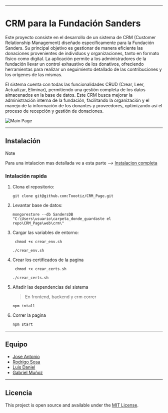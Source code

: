 
---

# CRM para la Fundación Sanders

Este proyecto consiste en el desarrollo de un sistema de CRM (Customer Relationship Management) diseñado específicamente para la Fundación Sanders. Su principal objetivo es gestionar de manera eficiente las donaciones provenientes de individuos y organizaciones, tanto en formato físico como digital. La aplicación permite a los administradores de la fundación llevar un control exhaustivo de los donativos, ofreciendo herramientas para realizar un seguimiento detallado de las contribuciones y los orígenes de las mismas.

El sistema cuenta con todas las funcionalidades CRUD (Crear, Leer, Actualizar, Eliminar), permitiendo una gestión completa de los datos almacenados en la base de datos. Este CRM busca mejorar la administración interna de la fundación, facilitando la organización y el manejo de la información de los donantes y proveedores, optimizando así el proceso de recepción y gestión de donaciones.

<img title="Main Page" src="https://i.imgur.com/HJClhw9.png">

---

## Instalación 

> [!NOTE]
> Para una intalacion mas detallada ve a esta parte --> [Instalacion completa](Web/crm/)

### Intalación rapida
1. Clona el repositorio:

    ```git
    git clone git@github.com:Toootiz/CRM_Page.git
    ```
2. Levantar base de datos: 
    ```
    mongorestore --db SandersDB "C:\Users\usuario\carpeta_donde_guardaste el repo\CRM_Page\web\crm\"
    ```
3. Cargar las variables de entorno:

   ```gitbash
    chmod +x crear_env.sh
   ```

   ```gitbash
   ./crear_env.sh
   ```

4. Crear los certificados de la pagina

   ```gitbash
    chmod +x crear_certs.sh
   ```

   ```gitbash
   ./crear_certs.sh
   ```
5. Añadir las dependencias del sistema
   > En frontend, backend y crm correr
   ```gitbash
   npm intall
   ```
6. Correr la pagina
   ```gitbash
   npm start
   ```
---
## Equipo

- [Jose Antonio](https://github.com/JoseGlezMtz)
- [Rodrigo Sosa](https://github.com/RoSosaTEC)
- [Luis Daniel](https://github.com/luisda25)
- [Gabriel Muñoz](https://github.com/Toootiz)

---

## Licencia

This project is open source and available under the [MIT License](LICENSE).
